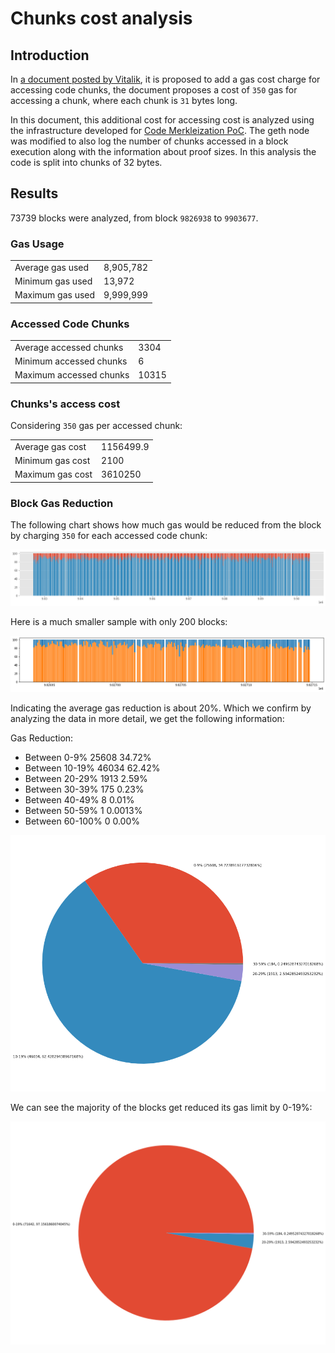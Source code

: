 # Chunks cost analysis

## Introduction

In [a document posted by
Vitalik](https://notes.ethereum.org/@vbuterin/code_chunk_gas_cost), it is
proposed to add a gas cost charge for accessing code chunks, the document
proposes a cost of `350` gas for accessing a chunk, where each chunk is `31`
bytes long.

In this document, this additional cost for accessing cost is analyzed using the
infrastructure developed for [Code Merkleization
PoC](https://blog.ethereum.org/2021/04/26/ef-supported-teams-research-and-development-update-2021-pt-1/#code-merkleization).
The geth node was modified to also log the number of chunks accessed in a block
execution along with the information about proof sizes. In this analysis the
code is split into chunks of 32 bytes. 

## Results

73739 blocks were analyzed, from block `9826938` to `9903677`.

### Gas Usage

|                |          |
|----------------|----------|
|Average gas used| 8,905,782|
|Minimum gas used|    13,972|
|Maximum gas used| 9,999,999|

### Accessed Code Chunks

|                       |          |
|-----------------------|----------|
|Average accessed chunks|      3304|
|Minimum accessed chunks|         6|
|Maximum accessed chunks|     10315|

### Chunks's access cost

Considering `350` gas per accessed chunk:

|                |          |
|----------------|----------|
|Average gas cost|1156499.9 |
|Minimum gas cost|2100      |
|Maximum gas cost|3610250   |

### Block Gas Reduction

The following chart shows how much gas would be reduced from the block by
charging `350` for each accessed code chunk:

![](./img/chart2.png)

Here is a much smaller sample with only 200 blocks:

![](./img/chart1.png)

Indicating the average gas reduction is about 20%. Which we confirm by
analyzing the data in more detail, we get the following information:

Gas Reduction:
- Between 0-9% 25608 34.72%
- Between 10-19% 46034 62.42%
- Between 20-29% 1913 2.59%
- Between 30-39% 175 0.23%
- Between 40-49% 8 0.01%
- Between 50-59% 1 0.0013%
- Between 60-100% 0 0.00%

![](./img/pie_chart1.png)

We can see the majority of the blocks get reduced its gas limit by 0-19%:

![](./img/pie_chart2.png)


